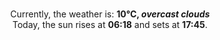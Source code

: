 <p  align="center"><br/>Currently, the weather is: <b> 10°C, <i>overcast clouds</i></b></br>Today, the sun rises at <b>06:18</b> and sets at <b>17:45</b>.</p>